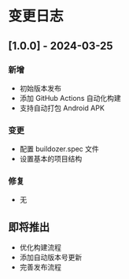 # 变更日志

## [1.0.0] - 2024-03-25

### 新增
- 初始版本发布
- 添加 GitHub Actions 自动化构建
- 支持自动打包 Android APK

### 变更
- 配置 buildozer.spec 文件
- 设置基本的项目结构

### 修复
- 无

## 即将推出
- 优化构建流程
- 添加自动版本号更新
- 完善发布流程 